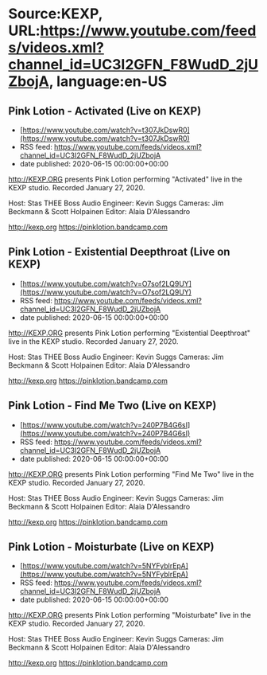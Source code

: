 # Source:KEXP, URL:https://www.youtube.com/feeds/videos.xml?channel_id=UC3I2GFN_F8WudD_2jUZbojA, language:en-US

## Pink Lotion - Activated (Live on KEXP)
 - [https://www.youtube.com/watch?v=t307JkDswR0](https://www.youtube.com/watch?v=t307JkDswR0)
 - RSS feed: https://www.youtube.com/feeds/videos.xml?channel_id=UC3I2GFN_F8WudD_2jUZbojA
 - date published: 2020-06-15 00:00:00+00:00

http://KEXP.ORG presents Pink Lotion performing "Activated" live in the KEXP studio. Recorded January 27, 2020.

Host: Stas THEE Boss
Audio Engineer: Kevin Suggs
Cameras: Jim Beckmann & Scott Holpainen
Editor: Alaia D'Alessandro
 
http://kexp.org
https://pinklotion.bandcamp.com

## Pink Lotion - Existential Deepthroat (Live on KEXP)
 - [https://www.youtube.com/watch?v=O7sof2LQ9UY](https://www.youtube.com/watch?v=O7sof2LQ9UY)
 - RSS feed: https://www.youtube.com/feeds/videos.xml?channel_id=UC3I2GFN_F8WudD_2jUZbojA
 - date published: 2020-06-15 00:00:00+00:00

http://KEXP.ORG presents Pink Lotion performing "Existential Deepthroat" live in the KEXP studio. Recorded January 27, 2020.

Host: Stas THEE Boss
Audio Engineer: Kevin Suggs
Cameras: Jim Beckmann & Scott Holpainen
Editor: Alaia D'Alessandro
 
http://kexp.org
https://pinklotion.bandcamp.com

## Pink Lotion - Find Me Two (Live on KEXP)
 - [https://www.youtube.com/watch?v=240P7B4G6sI](https://www.youtube.com/watch?v=240P7B4G6sI)
 - RSS feed: https://www.youtube.com/feeds/videos.xml?channel_id=UC3I2GFN_F8WudD_2jUZbojA
 - date published: 2020-06-15 00:00:00+00:00

http://KEXP.ORG presents Pink Lotion performing "Find Me Two" live in the KEXP studio. Recorded January 27, 2020.

Host: Stas THEE Boss
Audio Engineer: Kevin Suggs
Cameras: Jim Beckmann & Scott Holpainen
Editor: Alaia D'Alessandro
 
http://kexp.org
https://pinklotion.bandcamp.com

## Pink Lotion - Moisturbate (Live on KEXP)
 - [https://www.youtube.com/watch?v=5NYFyblrEpA](https://www.youtube.com/watch?v=5NYFyblrEpA)
 - RSS feed: https://www.youtube.com/feeds/videos.xml?channel_id=UC3I2GFN_F8WudD_2jUZbojA
 - date published: 2020-06-15 00:00:00+00:00

http://KEXP.ORG presents Pink Lotion performing "Moisturbate" live in the KEXP studio. Recorded January 27, 2020.

Host: Stas THEE Boss
Audio Engineer: Kevin Suggs
Cameras: Jim Beckmann & Scott Holpainen
Editor: Alaia D'Alessandro
 
http://kexp.org
https://pinklotion.bandcamp.com

